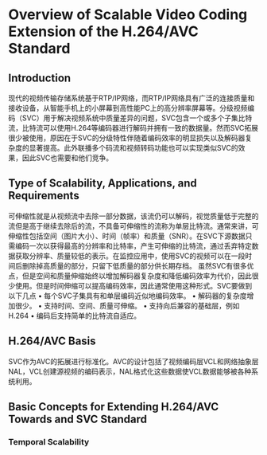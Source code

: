 # Overview of Scalable Video Coding Extension of the H.264/AVC Standard
## Introduction
现代的视频传输存储系统基于RTP/IP网络，而RTP/IP网络具有广泛的连接质量和接收设备，从智能手机上的小屏幕到高性能PC上的高分辨率屏幕等。分级视频编码（SVC）用于解决视频系统中质量差异的问题，SVC包含一个或多个子集比特流，比特流可以使用H.264等编码器进行解码并拥有一致的数据量。然而SVC拓展很少被使用，原因在于SVC的分级特性伴随着编码效率的明显损失以及解码器复杂度的显著提高。此外联播多个码流和视频转码功能也可以实现类似SVC的效果，因此SVC也需要和他们竞争。
## Type of Scalability, Applications, and Requirements
可伸缩性就是从视频流中去除一部分数据，该流仍可以解码，视觉质量低于完整的流但是高于继续去除后的流，不具备可伸缩性的流称为单层比特流。通常来讲，可伸缩性包括空间（图片大小）、时间（帧率）和质量（SNR）。在SVC下源数据只需编码一次以获得最高的分辨率和比特率，产生可伸缩的比特流，通过丢弃特定数据获取分辨率、质量较低的表示。在监控应用中，使用SVC的视频可以在一段时间后删除掉高质量的部分，只留下低质量的部分供长期存档。
虽然SVC有很多优点，但是空间和质量伸缩始终以增加解码器复杂度和降低编码效率为代价，因此很少使用。但是时间伸缩可以提高编码效率，因此通常使用这种形式。SVC要做到以下几点
$\bullet$ 每个SVC子集具有和单层编码近似地编码效率。
$\bullet$ 解码器的复杂度增加很少。
$\bullet$ 支持时间、空间、质量可伸缩。
$\bullet$ 支持向后兼容的基础层，例如H.264
$\bullet$ 编码后支持简单的比特流自适应。

## H.264/AVC Basis
SVC作为AVC的拓展进行标准化。AVC的设计包括了视频编码层VCL和网络抽象层NAL，VCL创建源视频的编码表示，NAL格式化这些数据使VCL数据能够被各种系统利用。

## Basic Concepts for Extending H.264/AVC Towards and SVC Standard
### Temporal Scalability

